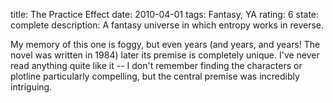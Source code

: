 title: The Practice Effect
date: 2010-04-01
tags: Fantasy, YA
rating: 6
state: complete
description: A fantasy universe in which entropy works in reverse.

My memory of this one is foggy, but even years (and years, and years! The novel
was written in 1984) later its premise is completely unique. I've never read
anything quite like it -- I don't remember finding the characters or plotline
particularly compelling, but the central premise was incredibly intriguing.
